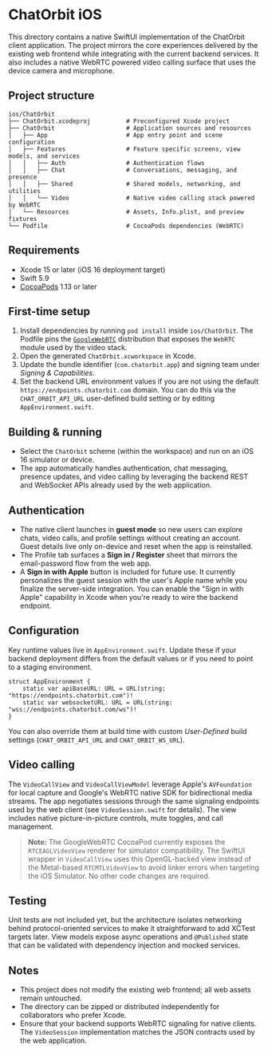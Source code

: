 # ChatOrbit iOS

This directory contains a native SwiftUI implementation of the ChatOrbit client application. The project mirrors the core experiences delivered by the existing web frontend while integrating with the current backend services. It also includes a native WebRTC powered video calling surface that uses the device camera and microphone.

## Project structure

```
ios/ChatOrbit
├── ChatOrbit.xcodeproj          # Preconfigured Xcode project
├── ChatOrbit                    # Application sources and resources
│   ├── App                      # App entry point and scene configuration
│   ├── Features                 # Feature specific screens, view models, and services
│   │   ├── Auth                 # Authentication flows
│   │   ├── Chat                 # Conversations, messaging, and presence
│   │   ├── Shared               # Shared models, networking, and utilities
│   │   └── Video                # Native video calling stack powered by WebRTC
│   └── Resources                # Assets, Info.plist, and preview fixtures
└── Podfile                      # CocoaPods dependencies (WebRTC)
```

## Requirements

- Xcode 15 or later (iOS 16 deployment target)
- Swift 5.9
- [CocoaPods](https://cocoapods.org) 1.13 or later

## First-time setup

1. Install dependencies by running `pod install` inside `ios/ChatOrbit`. The Podfile pins the [`GoogleWebRTC`](https://github.com/google/ios-webrtc) distribution that exposes the `WebRTC` module used by the video stack.
2. Open the generated `ChatOrbit.xcworkspace` in Xcode.
3. Update the bundle identifier (`com.chatorbit.app`) and signing team under *Signing & Capabilities*.
4. Set the backend URL environment values if you are not using the default `https://endpoints.chatorbit.com` domain. You can do this via the `CHAT_ORBIT_API_URL` user-defined build setting or by editing `AppEnvironment.swift`.

## Building & running

- Select the `ChatOrbit` scheme (within the workspace) and run on an iOS 16 simulator or device.
- The app automatically handles authentication, chat messaging, presence updates, and video calling by leveraging the backend REST and WebSocket APIs already used by the web application.

## Authentication

- The native client launches in **guest mode** so new users can explore chats, video calls, and profile settings without creating an account. Guest details live only on-device and reset when the app is reinstalled.
- The Profile tab surfaces a **Sign in / Register** sheet that mirrors the email-password flow from the web app.
- A **Sign in with Apple** button is included for future use. It currently personalizes the guest session with the user's Apple name while you finalize the server-side integration. You can enable the "Sign in with Apple" capability in Xcode when you're ready to wire the backend endpoint.

## Configuration

Key runtime values live in `AppEnvironment.swift`. Update these if your backend deployment differs from the default values or if you need to point to a staging environment.

```
struct AppEnvironment {
    static var apiBaseURL: URL = URL(string: "https://endpoints.chatorbit.com")!
    static var websocketURL: URL = URL(string: "wss://endpoints.chatorbit.com/ws")!
}
```

You can also override them at build time with custom *User-Defined* build settings (`CHAT_ORBIT_API_URL` and `CHAT_ORBIT_WS_URL`).

## Video calling

The `VideoCallView` and `VideoCallViewModel` leverage Apple's `AVFoundation` for local capture and Google's WebRTC native SDK for bidirectional media streams. The app negotiates sessions through the same signaling endpoints used by the web client (see `VideoSession.swift` for details). The view includes native picture-in-picture controls, mute toggles, and call management.

> **Note:** The GoogleWebRTC CocoaPod currently exposes the `RTCEAGLVideoView` renderer for simulator compatibility. The SwiftUI wrapper in `VideoCallView` uses this OpenGL-backed view instead of the Metal-based `RTCMTLVideoView` to avoid linker errors when targeting the iOS Simulator. No other code changes are required.

## Testing

Unit tests are not included yet, but the architecture isolates networking behind protocol-oriented services to make it straightforward to add XCTest targets later. View models expose async operations and `@Published` state that can be validated with dependency injection and mocked services.

## Notes

- This project does not modify the existing web frontend; all web assets remain untouched.
- The directory can be zipped or distributed independently for collaborators who prefer Xcode.
- Ensure that your backend supports WebRTC signaling for native clients. The `VideoSession` implementation matches the JSON contracts used by the web application.

